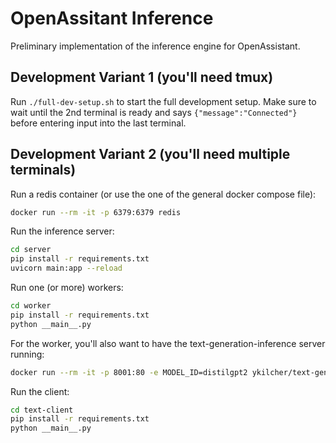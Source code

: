 # OpenAssitant Inference

Preliminary implementation of the inference engine for OpenAssistant.

## Development Variant 1 (you'll need tmux)

Run `./full-dev-setup.sh` to start the full development setup. Make sure to wait
until the 2nd terminal is ready and says `{"message":"Connected"}` before
entering input into the last terminal.

## Development Variant 2 (you'll need multiple terminals)

Run a redis container (or use the one of the general docker compose file):

```bash
docker run --rm -it -p 6379:6379 redis
```

Run the inference server:

```bash
cd server
pip install -r requirements.txt
uvicorn main:app --reload
```

Run one (or more) workers:

```bash
cd worker
pip install -r requirements.txt
python __main__.py
```

For the worker, you'll also want to have the text-generation-inference server
running:

```bash
docker run --rm -it -p 8001:80 -e MODEL_ID=distilgpt2 ykilcher/text-generation-inference
```

Run the client:

```bash
cd text-client
pip install -r requirements.txt
python __main__.py
```
